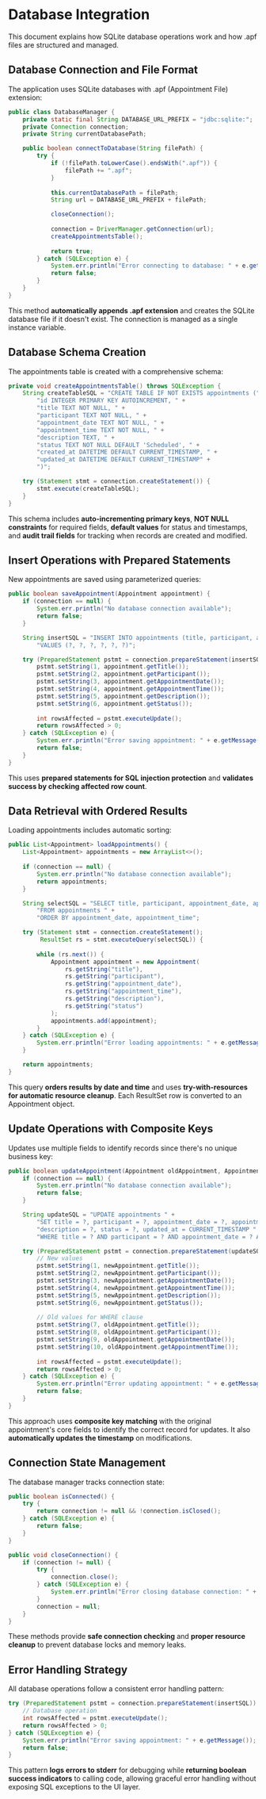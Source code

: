 # Database Integration

This document explains how SQLite database operations work and how .apf files are structured and managed.

## Database Connection and File Format

The application uses SQLite databases with .apf (Appointment File) extension:

```java
public class DatabaseManager {
    private static final String DATABASE_URL_PREFIX = "jdbc:sqlite:";
    private Connection connection;
    private String currentDatabasePath;

    public boolean connectToDatabase(String filePath) {
        try {
            if (!filePath.toLowerCase().endsWith(".apf")) {
                filePath += ".apf";
            }
            
            this.currentDatabasePath = filePath;
            String url = DATABASE_URL_PREFIX + filePath;

            closeConnection();
            
            connection = DriverManager.getConnection(url);
            createAppointmentsTable();
            
            return true;
        } catch (SQLException e) {
            System.err.println("Error connecting to database: " + e.getMessage());
            return false;
        }
    }
}
```

This method **automatically appends .apf extension** and creates the SQLite database file if it doesn't exist. The connection is managed as a single instance variable.

## Database Schema Creation

The appointments table is created with a comprehensive schema:

```java
private void createAppointmentsTable() throws SQLException {
    String createTableSQL = "CREATE TABLE IF NOT EXISTS appointments (" +
        "id INTEGER PRIMARY KEY AUTOINCREMENT, " +
        "title TEXT NOT NULL, " +
        "participant TEXT NOT NULL, " +
        "appointment_date TEXT NOT NULL, " +
        "appointment_time TEXT NOT NULL, " +
        "description TEXT, " +
        "status TEXT NOT NULL DEFAULT 'Scheduled', " +
        "created_at DATETIME DEFAULT CURRENT_TIMESTAMP, " +
        "updated_at DATETIME DEFAULT CURRENT_TIMESTAMP" +
        ")";

    try (Statement stmt = connection.createStatement()) {
        stmt.execute(createTableSQL);
    }
}
```

This schema includes **auto-incrementing primary keys**, **NOT NULL constraints** for required fields, **default values** for status and timestamps, and **audit trail fields** for tracking when records are created and modified.

## Insert Operations with Prepared Statements

New appointments are saved using parameterized queries:

```java
public boolean saveAppointment(Appointment appointment) {
    if (connection == null) {
        System.err.println("No database connection available");
        return false;
    }

    String insertSQL = "INSERT INTO appointments (title, participant, appointment_date, appointment_time, description, status) " +
        "VALUES (?, ?, ?, ?, ?, ?)";

    try (PreparedStatement pstmt = connection.prepareStatement(insertSQL)) {
        pstmt.setString(1, appointment.getTitle());
        pstmt.setString(2, appointment.getParticipant());
        pstmt.setString(3, appointment.getAppointmentDate());
        pstmt.setString(4, appointment.getAppointmentTime());
        pstmt.setString(5, appointment.getDescription());
        pstmt.setString(6, appointment.getStatus());
        
        int rowsAffected = pstmt.executeUpdate();
        return rowsAffected > 0;
    } catch (SQLException e) {
        System.err.println("Error saving appointment: " + e.getMessage());
        return false;
    }
}
```

This uses **prepared statements for SQL injection protection** and **validates success by checking affected row count**.

## Data Retrieval with Ordered Results

Loading appointments includes automatic sorting:

```java
public List<Appointment> loadAppointments() {
    List<Appointment> appointments = new ArrayList<>();
    
    if (connection == null) {
        System.err.println("No database connection available");
        return appointments;
    }

    String selectSQL = "SELECT title, participant, appointment_date, appointment_time, description, status " +
        "FROM appointments " +
        "ORDER BY appointment_date, appointment_time";

    try (Statement stmt = connection.createStatement();
         ResultSet rs = stmt.executeQuery(selectSQL)) {
        
        while (rs.next()) {
            Appointment appointment = new Appointment(
                rs.getString("title"),
                rs.getString("participant"),
                rs.getString("appointment_date"),
                rs.getString("appointment_time"),
                rs.getString("description"),
                rs.getString("status")
            );
            appointments.add(appointment);
        }
    } catch (SQLException e) {
        System.err.println("Error loading appointments: " + e.getMessage());
    }

    return appointments;
}
```

This query **orders results by date and time** and uses **try-with-resources for automatic resource cleanup**. Each ResultSet row is converted to an Appointment object.

## Update Operations with Composite Keys

Updates use multiple fields to identify records since there's no unique business key:

```java
public boolean updateAppointment(Appointment oldAppointment, Appointment newAppointment) {
    if (connection == null) {
        System.err.println("No database connection available");
        return false;
    }

    String updateSQL = "UPDATE appointments " +
        "SET title = ?, participant = ?, appointment_date = ?, appointment_time = ?, " +
        "description = ?, status = ?, updated_at = CURRENT_TIMESTAMP " +
        "WHERE title = ? AND participant = ? AND appointment_date = ? AND appointment_time = ?";

    try (PreparedStatement pstmt = connection.prepareStatement(updateSQL)) {
        // New values
        pstmt.setString(1, newAppointment.getTitle());
        pstmt.setString(2, newAppointment.getParticipant());
        pstmt.setString(3, newAppointment.getAppointmentDate());
        pstmt.setString(4, newAppointment.getAppointmentTime());
        pstmt.setString(5, newAppointment.getDescription());
        pstmt.setString(6, newAppointment.getStatus());
        
        // Old values for WHERE clause
        pstmt.setString(7, oldAppointment.getTitle());
        pstmt.setString(8, oldAppointment.getParticipant());
        pstmt.setString(9, oldAppointment.getAppointmentDate());
        pstmt.setString(10, oldAppointment.getAppointmentTime());
        
        int rowsAffected = pstmt.executeUpdate();
        return rowsAffected > 0;
    } catch (SQLException e) {
        System.err.println("Error updating appointment: " + e.getMessage());
        return false;
    }
}
```

This approach uses **composite key matching** with the original appointment's core fields to identify the correct record for updates. It also **automatically updates the timestamp** on modifications.

## Connection State Management

The database manager tracks connection state:

```java
public boolean isConnected() {
    try {
        return connection != null && !connection.isClosed();
    } catch (SQLException e) {
        return false;
    }
}

public void closeConnection() {
    if (connection != null) {
        try {
            connection.close();
        } catch (SQLException e) {
            System.err.println("Error closing database connection: " + e.getMessage());
        }
        connection = null;
    }
}
```

These methods provide **safe connection checking** and **proper resource cleanup** to prevent database locks and memory leaks.

## Error Handling Strategy

All database operations follow a consistent error handling pattern:

```java
try (PreparedStatement pstmt = connection.prepareStatement(insertSQL)) {
    // Database operation
    int rowsAffected = pstmt.executeUpdate();
    return rowsAffected > 0;
} catch (SQLException e) {
    System.err.println("Error saving appointment: " + e.getMessage());
    return false;
}
```

This pattern **logs errors to stderr** for debugging while **returning boolean success indicators** to calling code, allowing graceful error handling without exposing SQL exceptions to the UI layer.
